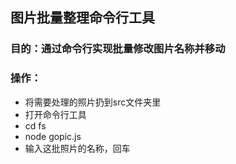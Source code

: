 ## 图片批量整理命令行工具

### 目的：通过命令行实现批量修改图片名称并移动

### 操作：

* 将需要处理的照片扔到src文件夹里
* 打开命令行工具
* cd fs
* node gopic.js
* 输入这批照片的名称，回车